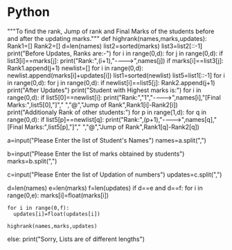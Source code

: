 # Python
"""To find the rank, Jump of rank and Final Marks of the students before and after the updating marks."""
def highrank(names,marks,updates):
    Rank1=[]
    Rank2=[]
    d=len(names)
    list2=sorted(marks)
    list3=list2[::-1]
    print("Before Updates, Ranks are:-")
    for i in range(0,d):
        for j in range(0,d):
            if list3[i]==marks[j]:
                print("Rank:",(i+1),"---->",names[j])
            if marks[i]==list3[j]:
                Rank1.append(j+1)
    newlist=[]
    for i in range(0,d):
        newlist.append(marks[i]+updates[i])
    list1=sorted(newlist)
    list5=list1[::-1]
    for i in range(0,d):
        for j in range(0,d):
            if newlist[i]==list5[j]:
                Rank2.append(j+1)
    print("After Updates")
    print("Student with Highest marks is:")
    for i in range(0,d):
        if list5[0]==newlist[i]:
            print("Rank:","1","---->",names[i],"[Final Marks:",list5[0],"]"," ","@","Jump of Rank",Rank1[i]-Rank2[i])
    print("Additionaly Rank of other students:")
    for p in range(1,d):
        for q in range(0,d):
            if list5[p]==newlist[q]:
                print("Rank:",(p+1),"---->",names[q],"[Final Marks:",list5[p],"]"," ","@","Jump of Rank",Rank1[q]-Rank2[q])

a=input("Please Enter the list of Student's Names")
names=a.split(",")

b=input("Please Enter the list of marks obtained by students")
marks=b.split(",")

c=input("Please Enter the list of Updation of numbers")
updates=c.split(",")

d=len(names)
e=len(marks)
f=len(updates)
if d==e and d==f:
    for i in range(0,e):
      marks[i]=float(marks[i])

    for i in range(0,f):
      updates[i]=float(updates[i])

    highrank(names,marks,updates)
else:
    print("Sorry, Lists are of different lengths")
